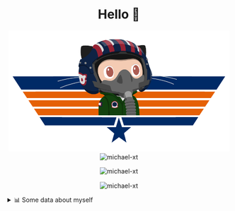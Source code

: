 <h1 align="center">Hello 👋</h1>


<p align="center"><img src="https://raw.githubusercontent.com/Michael-xT/Michael-xT/main/.github/topguntocat.png" width=500>
 <br>
<img src="https://komarev.com/ghpvc/?username=michael-xt&style=for-the-badge" alt="michael-xt" /> 
</p>

<p align="center"><img align="center" src="https://github-readme-stats.vercel.app/api/top-langs/?username=michael-xt&layout=compact&theme=dark&show_icons=true" alt="michael-xt" /></p>
<p align="center"><img align="center" src="https://github-readme-stats.vercel.app/api?username=michael-xt&show_icons=true&theme=dark&show_icons=true" alt="michael-xt" /></p>

<details align="left"><summary>📊 Some data about myself</summary>
<p>

<!--START_SECTION:waka-->
![Code Time](http://img.shields.io/badge/Code%20Time-395%20hrs%205%20mins-blue)

**🐱 My GitHub Data** 

> 🏆 25 Contributions in the Year 2022
 > 
> 📦 16.6 MB Used in GitHub's Storage 
 > 
> 🚫 Not Opted to Hire
 > 
> 📜 10 Public Repositories 
 > 
> 🔑 35 Private Repositories  
 > 
**I'm an Early 🐤** 

```text
🌞 Morning    131 commits    ████████░░░░░░░░░░░░░░░░░   34.03% 
🌆 Daytime    102 commits    ██████░░░░░░░░░░░░░░░░░░░   26.49% 
🌃 Evening    148 commits    █████████░░░░░░░░░░░░░░░░   38.44% 
🌙 Night      4 commits      ░░░░░░░░░░░░░░░░░░░░░░░░░   1.04%

```
📅 **I'm Most Productive on Thursday** 

```text
Monday       31 commits     ██░░░░░░░░░░░░░░░░░░░░░░░   8.05% 
Tuesday      55 commits     ███░░░░░░░░░░░░░░░░░░░░░░   14.29% 
Wednesday    84 commits     █████░░░░░░░░░░░░░░░░░░░░   21.82% 
Thursday     86 commits     █████░░░░░░░░░░░░░░░░░░░░   22.34% 
Friday       51 commits     ███░░░░░░░░░░░░░░░░░░░░░░   13.25% 
Saturday     47 commits     ███░░░░░░░░░░░░░░░░░░░░░░   12.21% 
Sunday       31 commits     ██░░░░░░░░░░░░░░░░░░░░░░░   8.05%

```


📊 **This Week I Spent My Time On** 

```text
🔥 Editors: 
VS Code                  4 hrs 5 mins        █████████████████████████   100.0%

💻 Operating System: 
Windows                  4 hrs 5 mins        █████████████████████████   100.0%

```

**I Mostly Code in JavaScript** 

```text
JavaScript               12 repos            ███████░░░░░░░░░░░░░░░░░░   30.77% 
Java                     8 repos             █████░░░░░░░░░░░░░░░░░░░░   20.51% 
Vue                      5 repos             ███░░░░░░░░░░░░░░░░░░░░░░   12.82% 
Lua                      3 repos             ██░░░░░░░░░░░░░░░░░░░░░░░   7.69% 
C#                       3 repos             ██░░░░░░░░░░░░░░░░░░░░░░░   7.69%

```


**Timeline**

![Chart not found](https://raw.githubusercontent.com/Michael-xT/Michael-xT/main/charts/bar_graph.png) 


 Last Updated on 30/03/2022 00:45:00 UTC
<!--END_SECTION:waka-->
</p>
